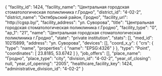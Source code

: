 {
    "facility_id": 1424,
    "facility_name": "Центральная городская стоматологическая поликлиника г.Гродно",
    "district_id": "4-02-2",
    "district_name": "Октябрьский район, Гродно",
    "facility_url": "http:\/\/cgsp.by\/",
    "facility_address": "ул. Суворова",
    "title": "Центральная городская стоматологическая поликлиника г.Гродно",
    "facility_type": "0",
    "ap_1": "21",
    "name": "Центральная городская стоматологическая поликлиника г.Гродно",
    "state": "private institution",
    "stats": [],
    "med_id": 10215899,
    "address": "ул. Суворова",
    "devices": [],
    "coord_x_y": {
        "crs": {
            "type": "name",
            "properties": {
                "name": "EPSG:4326"
            }
        },
        "type": "Point",
        "coordinates": [
            23.8185,
            53.6742
        ]
    },
    "job_offers": [],
    "place_name": "Гродно",
    "place_type": "city",
    "division_id": "4-02-2",
    "year_of_closing": null,
    "year_of_opening": "2005",
    "healthcare_facility_key": 1424,
    "administrative_division_id": "4-02-2"
}